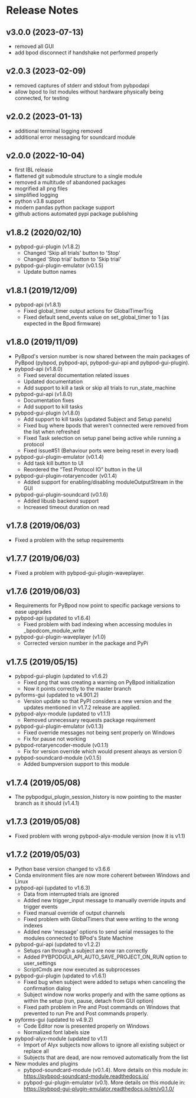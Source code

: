 # **Release Notes**
## **v3.0.0 (2023-07-13)**
- removed all GUI
- add bpod disconnect if handshake not performed properly

## **v2.0.3 (2023-02-09)**
- removed captures of stderr and stdout from pybpodapi
- allow bpod to list modules without hardware physically being connected, for testing

## v2.0.2 (2023-01-13)
- additional terminal logging removed
- additional error messaging for soundcard module

## v2.0.0 (2022-10-04)
- first IBL release
- flattened git submodule structure to a single module
- removed a multitude of abandoned packages
- mogrified all png files
- simplified logging
- python v3.8 support
- modern pandas python package support 
- github actions automated pypi package publishing

## v1.8.2 (2020/02/10)
- pybpod-gui-plugin (v1.8.2)
    - Changed 'Skip all trials' button to 'Stop'
    - Changed 'Stop trial' button to 'Skip trial'
- pybpod-gui-plugin-emulator (v0.1.5)
    - Update button names

## v1.8.1 (2019/12/09)
- pybpod-api (v1.8.1)
    - Fixed global_timer output actions for GlobalTimerTrig
    - Fixed default send_events value on set_global_timer to 1 (as expected in the Bpod firmware)

## v1.8.0 (2019/11/09)
- PyBpod's version number is now shared between the main packages of PyBpod
  (pybpod, pybpod-api, pybpod-gui-api and pybpod-gui-plugin).
- pybpod-api (v1.8.0)
    - Fixed several documentation related issues
    - Updated documentation
    - Add support to kill a task or skip all trials to run_state_machine
- pybpod-gui-api (v1.8.0)
    - Documentation fixes
    - Add support to kill tasks
- pybpod-gui-plugin (v1.8.0)
    - Add support to kill tasks (updated Subject and Setup panels)
    - Fixed bug where bpods that weren't connected were removed from the list when refreshed
    - Fixed Task selection on setup panel being active while running a protocol
    - Fixed issue#51 (Behaviour ports were being reset in every load)
- pybpod-gui-plugin-emulator (v0.1.4)
    - Add task kill button to UI
    - Reordered the “Test Protocol IO” button in the UI
- pybpod-gui-plugin-rotaryencoder (v0.1.4)
    - Added support for enabling/disabling moduleOutputStream in the GUI
- pybpod-gui-plugin-soundcard (v0.1.6)
    - Added libusb backend support
    - Increased timeout duration on read

## v1.7.8 (2019/06/03)
- Fixed a problem with the setup requirements

## v1.7.7 (2019/06/03)
- Fixed a problem with pybpod-gui-plugin-waveplayer.

## v1.7.6 (2019/06/03)
- Requirements for PyBpod now point to specific package versions to ease upgrades
- pybpod-api (updated to v1.6.4)
    - Fixed problem with bad indexing when accessing modules in _bpodcom_module_write
- pybpod-gui-plugin-waveplayer (v1.0)
    - Corrected version number in the package and PyPi

## v1.7.5 (2019/05/15)
- pybpod-gui-plugin (updated to v1.6.2)
    - Fixed png that was creating a warning on PyBpod initialization
    - Now it points correctly to the master branch
- pyforms-gui (updated to v4.901.2)
    - Version update so that PyPI considers a new version and the updates mentioned in v1.7.2 release are applied.
- pybpod-alyx-module (updated to v1.1.1)
    - Removed unnecessary requests package requirement
- pybpod-gui-plugin-emulator (v0.1.3)
    - Fixed override messages not being sent properly on Windows
    - Fix for pause not working
- pybpod-rotaryencoder-module (v0.1.1)
    - Fix for version override which would present always as version 0
- pybpod-soundcard-module (v0.1.5)
    - Added bumpversion support to this module

## v1.7.4 (2019/05/08)
- The pybpodgui_plugin_session_history is now pointing to the master branch as it should (v1.4.1)

## v1.7.3 (2019/05/08)
- Fixed problem with wrong pybpod-alyx-module version (now it is v1.1)

## v1.7.2 (2019/05/03)
- Python base version changed to v3.6.6
- Conda environment files are now more coherent between Windows and Linux
- pybpod-api (updated to v1.6.3)
    - Data from interrupted trials are ignored
    - Added new trigger_input message to manually override inputs and trigger events
    - Fixed manual override of output channels
    - Fixed problem with GlobalTimers that were writing to the wrong indexes
    - Added new 'message' options to send serial messages to the modules connected to BPod's State Machine
- pybpod-gui-api (updated to v1.2.2)
    - Setups ran through a subject are now ran correctly
    - Added PYBPODGUI_API_AUTO_SAVE_PROJECT_ON_RUN option to user_settings
    - ScriptCmds are now executed as subprocesses
- pybpod-gui-plugin (updated to v1.6.1)
    - Fixed bug when subject were added to setups when canceling the confirmation dialog
    - Subject window now works properly and with the same options as within the setup (run, pause, detach from GUI option)
    - Fixed path problem in Pre and Post commands on Windows that prevented to run Pre and Post commands properly.
- pyforms-gui (updated to v4.9.2)
    - Code Editor now is presented properly on Windows
    - Normalized font labels size
- pybpod-alyx-module (updated to v1.1)
    - Import of Alyx subjects now allows to ignore all existing subject or replace all
    - Subjects that are dead, are now removed automatically from the list
- New modules and plugins
    - pybpod-soundcard-module (v0.1.4). More details on this module in: https://pybpod-soundcard-module.readthedocs.io/
    - pybpod-gui-plugin-emulator (v0.1). More details on this module in: https://pybpod-gui-plugin-emulator.readthedocs.io/en/v0.1.0/

